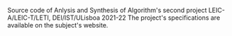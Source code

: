 Source code of Anlysis and Synthesis of Algorithm's second project
LEIC-A/LEIC-T/LETI, DEI/IST/ULisboa 2021-22
The project's specifications are available on the subject's website.
